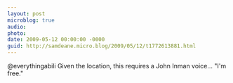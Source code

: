 ```yaml
---
layout: post
microblog: true
audio: 
photo: 
date: 2009-05-12 00:00:00 -0000
guid: http://samdeane.micro.blog/2009/05/12/t1772613881.html
---
```

@everythingabili Given the location, this requires a John Inman voice... "I'm free."
